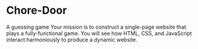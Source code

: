 # Chore-Door
A guessing game
Your mission is to construct a single-page website that plays a fully-functional game. 
You will see how HTML, CSS, and JavaScript interact harmoniously to produce a dynamic website.
